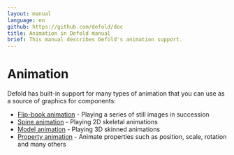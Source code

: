 ```yaml
---
layout: manual
language: en
github: https://github.com/defold/doc
title: Animation in Defold manual
brief: This manual describes Defold's animation support.
---
```


# Animation

Defold has built-in support for many types of animation that you can use as a source of graphics for components:

* [Flip-book animation](/manuals/flipbook-animation) - Playing a series of still images in succession
* [Spine animation](/manuals/spine) - Playing 2D skeletal animations
* [Model animation](/manuals/model-animation) - Playing 3D skinned animations
* [Property animation](/manuals/property-animation) - Animate properties such as position, scale, rotation and many others
